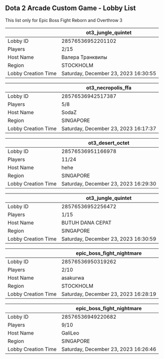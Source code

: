 ## Dota 2 Arcade Custom Game - Lobby List

This list only for Epic Boss Fight Reborn and Overthrow 3

|  | ot3_jungle_quintet |
| ------ | ------ |
| Lobby ID | 28576536952201102 |
| Players | 2/15 |
| Host Name | Валера Транквилы |
| Region | STOCKHOLM |
| Lobby Creation Time | Saturday, December 23, 2023 16:30:55 |


|  | ot3_necropolis_ffa |
| ------ | ------ |
| Lobby ID | 28576536942517387 |
| Players | 5/8 |
| Host Name | SodaZ |
| Region | SINGAPORE |
| Lobby Creation Time | Saturday, December 23, 2023 16:17:37 |


|  | ot3_desert_octet |
| ------ | ------ |
| Lobby ID | 28576536951166978 |
| Players | 11/24 |
| Host Name | hehe |
| Region | SINGAPORE |
| Lobby Creation Time | Saturday, December 23, 2023 16:29:30 |


|  | ot3_jungle_quintet |
| ------ | ------ |
| Lobby ID | 28576536952256472 |
| Players | 1/15 |
| Host Name | BUTUH DANA CEPAT |
| Region | SINGAPORE |
| Lobby Creation Time | Saturday, December 23, 2023 16:30:59 |


|  | epic_boss_fight_nightmare |
| ------ | ------ |
| Lobby ID | 28576536950319262 |
| Players | 2/10 |
| Host Name | asakurwa |
| Region | STOCKHOLM |
| Lobby Creation Time | Saturday, December 23, 2023 16:28:19 |


|  | epic_boss_fight_nightmare |
| ------ | ------ |
| Lobby ID | 28576536949220682 |
| Players | 9/10 |
| Host Name | GaliLeo |
| Region | SINGAPORE |
| Lobby Creation Time | Saturday, December 23, 2023 16:26:46 |


